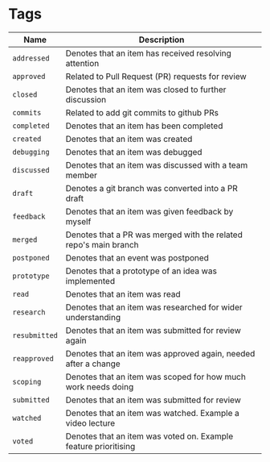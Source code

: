 # Tags

| Name          | Description                                                      |
| ------------- | ---------------------------------------------------------------- |
| `addressed`   | Denotes that an item has received resolving attention            |
| `approved`    | Related to Pull Request (PR) requests for review                 |
| `closed`      | Denotes that an item was closed to further discussion            |
| `commits`     | Related to add git commits to github PRs                         |
| `completed`   | Denotes that an item has been completed                          |
| `created`     | Denotes that an item was created                                 |
| `debugging`   | Denotes that an item was debugged                                |
| `discussed`   | Denotes that an item was discussed with a team member            |
| `draft`       | Denotes a git branch was converted into a PR draft               |
| `feedback`    | Denotes that an item was given feedback by myself                |
| `merged`      | Denotes that a PR was merged with the related repo's main branch |
| `postponed`   | Denotes that an event was postponed                              |
| `prototype`   | Denotes that a prototype of an idea was implemented              |
| `read`        | Denotes that an item was read                                    |
| `research`    | Denotes that an item was researched for wider understanding      |
| `resubmitted` | Denotes that an item was submitted for review again              |
| `reapproved`  | Denotes that an item was approved again, needed after a change   |
| `scoping`     | Denotes that an item was scoped for how much work needs doing    |
| `submitted`   | Denotes that an item was submitted for review                    |
| `watched`     | Denotes that an item was watched. Example a video lecture        |
| `voted`       | Denotes that an item was voted on. Example feature prioritising  |